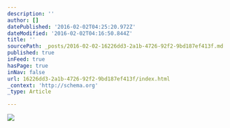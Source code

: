 ```yaml
---
description: ''
author: []
datePublished: '2016-02-02T04:25:20.972Z'
dateModified: '2016-02-02T04:16:50.844Z'
title: ''
sourcePath: _posts/2016-02-02-16226dd3-2a1b-4726-92f2-9bd187ef413f.md
published: true
inFeed: true
hasPage: true
inNav: false
url: 16226dd3-2a1b-4726-92f2-9bd187ef413f/index.html
_context: 'http://schema.org'
_type: Article

---
```

![](https://the-grid-user-content.s3-us-west-2.amazonaws.com/7c7c618d-b066-412e-ab30-b7049a7f5fc7.png)